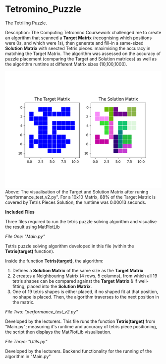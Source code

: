 # Tetromino_Puzzle
The Tetriling Puzzle. 

Description: The Computing Tetromino Coursework challenged me to create an algorithm that scanned a **Target Matrix** (recognising which positions were 0s, and which were 1s), then generate and fill-in a same-sized **Solution Matrix** with seected Tetris pieces. maximising the accuracy in matching the Target Matrix. The algorithm was assessed on the accuracy of puzzle placement (comparing the Target and Solution matrices) as well as the algorithm runtime at different Matrix sizes (10,100,1000).

![Tetriling Puzzle: Target & Solution Matrix](https://github.com/TomWoodburn/Tetromino_Puzzle/blob/master/Target%20%26%20Solution%20Matrices/10x10%20Matrix%2C%2088pct%20Placement%20Accuracy.png)
<br/>Above: The visualisation of the Target and Solution Matrix after runing "performance_test_v2.py". For a 10x10 Matrix, 88% of the Target Matrix is covered by Tetris Pieces Solution, the runtime was 0.00013 seconds. 

**Included Files**

Three files required to run the tetris puzzle solving algorithm and visualise the result using MatPlotLib

*File One: "Main.py"*

Tetris puzzle solving algorithm developed in this file (within the **Tetris(target)** function). 

Inside the function **Tetris(target)**, the algorithm: 
1. Defines a **Solution Matrix** of the same size as the **Target Matrix**
2. 2 creates a Neighbouring Matrix (4 rows, 5 columns), from which all 19 tetris shapes can be compared against the **Target Matrix** & if well-fitting, placed into the **Solution Matrix**.
3. One of 19 tetris shapes is either placed, if no shaped fit at that position, no shape is placed. Then, the algorithm traverses to the next position in the matrix. 

*File Two: "performance_test_v2.py"*

Developed by the lecturers. 
This file runs the function **Tetris(target)** from "Main.py"; measuring it's runtime and accuracy of tetris piece positioning, the script then displays the MatPlotLib visualisation. 

*File Three: "Utils.py"*

Developed by the lecturers. 
Backend functionality for the running of the algorithm in "Main.py"
